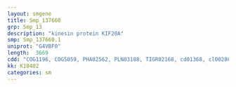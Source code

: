 ```yaml
---
layout: smgene
title: Smp_137660
grp: Smp_13
description: "kinesin protein KIF20A"
smp: Smp_137660.1
uniprot: "G4VBF0"
length:  3669
cdd: "COG1196, COG5059, PHA02562, PLN03188, TIGR02168, cd01368, cl00286, pfam00225, smart00129"
kk: K10402
categories: sm
---
```

